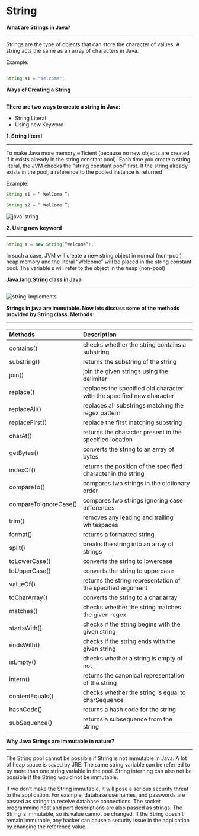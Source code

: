 # String 




**What are Strings in Java?**

---

Strings are the type of objects that can store the character of values. A string acts the same as an array of characters in Java.

Example:  
~~~java

String s1 = "Welcome";
~~~









**Ways of Creating a String**

---

**There are two ways to create a string in Java:**

- String Literal
- Using new Keyword


**1. String literal**

---

To make Java more memory efficient (because no new objects are created if it exists already in the string constant pool). 
Each time you create a string literal, the JVM checks the "string constant pool" first. If the string already exists in the pool, a reference to the pooled instance is returned

Example:

~~~java
String s1 = “ WelCome ”;

String s2 = “ WelCome ”;
~~~

![java-string](https://github.com/rhushikesh2000/JAVA_TUTORIAL_/assets/124034778/d5ceadd7-65b0-4d10-b6e7-6c850450d442)


**2. Using new keyword**

---
~~~java
String s = new String(“Welcome”);
~~~
In such a case, JVM will create a new string object in normal (non-pool) heap memory and the literal “Welcome” will be placed in the string constant pool. The variable s will refer to the object in the heap (non-pool)





**Java.lang.String class in Java**

---

![string-implements](https://github.com/rhushikesh2000/JAVA_TUTORIAL_/assets/124034778/de4635b0-90b1-43fe-adb1-4fe2abef4d19)




**Strings in java are immutable. Now lets discuss some of the methods provided by String class. Methods:**


---






|**Methods**          |**Description**|
| :- | :- |
|contains()|checks whether the string contains a substring|
|substring()|returns the substring of the string|
|join()|join the given strings using the delimiter|
|replace()|replaces the specified old character with the specified new character|
|replaceAll()|replaces all substrings matching the regex pattern|
|replaceFirst()|replace the first matching substring|
|charAt()|returns the character present in the specified location|
|getBytes()|converts the string to an array of bytes|
|indexOf()|returns the position of the specified character in the string|
|compareTo()|compares two strings in the dictionary order|
|compareToIgnoreCase()|compares two strings ignoring case differences|
|trim()|removes any leading and trailing whitespaces|
|format()|returns a formatted string|
|split()|breaks the string into an array of strings|
|toLowerCase()|converts the string to lowercase|
|toUpperCase()|converts the string to uppercase|
|valueOf()|returns the string representation of the specified argument|
|toCharArray()|converts the string to a char array|
|matches()|checks whether the string matches the given regex|
|startsWith()|checks if the string begins with the given string|
|endsWith()|checks if the string ends with the given string|
|isEmpty()|checks whether a string is empty of not|
|intern() |returns the canonical representation of the string|
|contentEquals()|checks whether the string is equal to charSequence|
|hashCode()|returns a hash code for the string|
|subSequence()|returns a subsequence from the string|

**Why Java Strings are immutable in nature?**

---

The String pool cannot be possible if String is not immutable in Java. A lot of heap space is saved by JRE. The same string variable can be referred to by more than one string variable in the pool. String interning can also not be possible if the String would not be immutable.

If we don’t make the String immutable, it will pose a serious security threat to the application. For example, database usernames, and passwords are passed as strings to receive database connections. The socket programming host and port descriptions are also passed as strings. The String is immutable, so its value cannot be changed. If the String doesn’t remain immutable, any hacker can cause a security issue in the application by changing the reference value.

